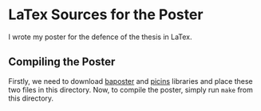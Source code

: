 # LaTex Sources for the Poster

I wrote my poster for the defence of the thesis in LaTex.

## Compiling the Poster

Firstly, we need to download [baposter](https://raw.githubusercontent.com/anriseth/baposter/master/baposter.cls)
and [picins](http://mirrors.ctan.org/macros/latex209/contrib/picins/picins.sty) libraries and place
these two files in this directory. Now, to compile the poster, simply run `make` from this directory.
